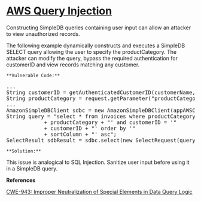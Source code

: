 # [AWS Query Injection](https://find-sec-bugs.github.io/bugs.htm#AWS_QUERY_INJECTION)

Constructing SimpleDB queries containing user input can allow an attacker to view unauthorized records.  

The following example dynamically constructs and executes a SimpleDB SELECT query allowing the user to specify the productCategory. The attacker can modify the query, bypass the required authentication for customerID and view records matching any customer.

    **Vulnerable Code:**  

<pre>...
String customerID = getAuthenticatedCustomerID(customerName, customerCredentials);
String productCategory = request.getParameter("productCategory");
...
AmazonSimpleDBClient sdbc = new AmazonSimpleDBClient(appAWSCredentials);
String query = "select * from invoices where productCategory = '"
            + productCategory + "' and customerID = '"
            + customerID + "' order by '"
            + sortColumn + "' asc";
SelectResult sdbResult = sdbc.select(new SelectRequest(query));
</pre>

    **Solution:**  

This issue is analogical to SQL Injection. Sanitize user input before using it in a SimpleDB query.

**References**  

[CWE-943: Improper Neutralization of Special Elements in Data Query Logic](https://cwe.mitre.org/data/definitions/943.html)